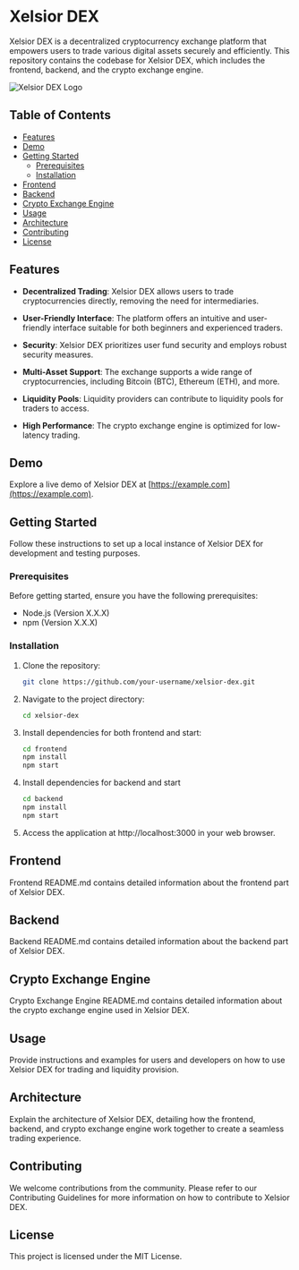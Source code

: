 # Xelsior DEX

Xelsior DEX is a decentralized cryptocurrency exchange platform that empowers users to trade various digital assets securely and efficiently. This repository contains the codebase for Xelsior DEX, which includes the frontend, backend, and the crypto exchange engine.

![Xelsior DEX Logo](your_logo_image_url_here.png)

## Table of Contents

- [Features](#features)
- [Demo](#demo)
- [Getting Started](#getting-started)
  - [Prerequisites](#prerequisites)
  - [Installation](#installation)
- [Frontend](#frontend)
- [Backend](#backend)
- [Crypto Exchange Engine](#crypto-exchange-engine)
- [Usage](#usage)
- [Architecture](#architecture)
- [Contributing](#contributing)
- [License](#license)

## Features

- **Decentralized Trading**: Xelsior DEX allows users to trade cryptocurrencies directly, removing the need for intermediaries.

- **User-Friendly Interface**: The platform offers an intuitive and user-friendly interface suitable for both beginners and experienced traders.

- **Security**: Xelsior DEX prioritizes user fund security and employs robust security measures.

- **Multi-Asset Support**: The exchange supports a wide range of cryptocurrencies, including Bitcoin (BTC), Ethereum (ETH), and more.

- **Liquidity Pools**: Liquidity providers can contribute to liquidity pools for traders to access.

- **High Performance**: The crypto exchange engine is optimized for low-latency trading.

## Demo

Explore a live demo of Xelsior DEX at [https://example.com](https://example.com).

## Getting Started

Follow these instructions to set up a local instance of Xelsior DEX for development and testing purposes.

### Prerequisites

Before getting started, ensure you have the following prerequisites:

- Node.js (Version X.X.X)
- npm (Version X.X.X)

### Installation

1. Clone the repository:

   ```bash
   git clone https://github.com/your-username/xelsior-dex.git

2. Navigate to the project directory:
   ```bash
   cd xelsior-dex
3. Install dependencies for both frontend and start:

   ```bash
   cd frontend
   npm install
   npm start

4. Install dependencies for backend and start
   
   ```bash
   cd backend
   npm install
   npm start

5. Access the application at http://localhost:3000 in your web browser.

## Frontend
Frontend README.md contains detailed information about the frontend part of Xelsior DEX.

## Backend
Backend README.md contains detailed information about the backend part of Xelsior DEX.

## Crypto Exchange Engine
Crypto Exchange Engine README.md contains detailed information about the crypto exchange engine used in Xelsior DEX.

## Usage
Provide instructions and examples for users and developers on how to use Xelsior DEX for trading and liquidity provision.

## Architecture
Explain the architecture of Xelsior DEX, detailing how the frontend, backend, and crypto exchange engine work together to create a seamless trading experience.

## Contributing
We welcome contributions from the community. Please refer to our Contributing Guidelines for more information on how to contribute to Xelsior DEX.

## License
This project is licensed under the MIT License.

